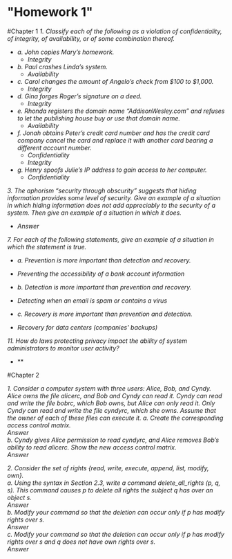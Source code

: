 "Homework 1"
=============
#Chapter 1
*1. Classify each of the following as a violation of confidentiality, of integrity, of availability, or of some combination thereof.*  
* *a. John copies Mary’s homework.*  
  - *Integrity*  
* *b. Paul crashes Linda’s system.*  
  - *Availability*  
* *c. Carol changes the amount of Angelo’s check from $100 to $1,000.*  
  - *Integrity*  
* *d. Gina forges Roger’s signature on a deed.*  
  - *Integrity*  
* *e. Rhonda registers the domain name “AddisonWesley.com” and refuses to let the publishing house buy or use that domain name.*  
  - *Availability*
* *f. Jonah obtains Peter’s credit card number and has the credit card company cancel the card and replace it with another card bearing a different account number.*  
  - *Confidentiality*
  - *Integrity*
* *g. Henry spoofs Julie’s IP address to gain access to her computer.*  
  - *Confidentiality*  

*3. The aphorism “security through obscurity” suggests that hiding information provides some level of security. Give an example of a situation in which hiding information does not add appreciably to the security of a system. Then give an example of a situation in which it does.*
  - *Answer*  

*7. For each of the following statements, give an example of a situation in which the statement is true.*  
* *a. Prevention is more important than detection and recovery.*  
 - *Preventing the accessibility of a bank account information*  
* *b. Detection is more important than prevention and recovery.*  
 - *Detecting when an email is spam or contains a virus*  
* *c. Recovery is more important than prevention and detection.*  
 - *Recovery for data centers (companies' backups)*  

*11. How do laws protecting privacy impact the ability of system administrators to monitor user activity?*  
- **  

#Chapter 2

*1. Consider a computer system with three users: Alice, Bob, and Cyndy. Alice owns the file alicerc, and Bob and Cyndy can read it. Cyndy can read and write the file bobrc, which Bob owns, but Alice can only read it. Only Cyndy can read and write the file cyndyrc, which she owns. Assume that the owner of each of these files can execute it.*
*a. Create the corresponding access control matrix.*  
*Answer*  
*b. Cyndy gives Alice permission to read cyndyrc, and Alice removes Bob’s ability to read alicerc. Show the new access control matrix.*  
*Answer*  

*2. Consider the set of rights {read, write, execute, append, list, modify, own}.*
*<br />a. Using the syntax in Section 2.3, write a command delete_all_rights (p, q, s). This command causes p to delete all rights the subject q has over an object s.*
*<br />Answer*
*<br />b. Modify your command so that the deletion can occur only if p has modify rights over s.*
*<br />Answer*
*<br />c. Modify your command so that the deletion can occur only if p has modify rights over s and q does not have own rights over s.*
*<br />Answer*

